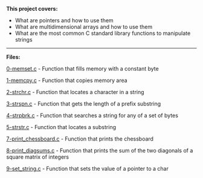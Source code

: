 **This project covers:**
* What are pointers and how to use them
* What are multidimensional arrays and how to use them
* What are the most common C standard library functions to manipulate strings
___
**Files:**

[0-memset.c](/0x06-pointers_arrays_strings/0-memset.c) - Function that fills memory with a constant byte

[1-memcpy.c](/0x06-pointers_arrays_strings/1-memcpy.c) - Function that copies memory area

[2-strchr.c](/0x06-pointers_arrays_strings/2-strchr.c) - Function that locates a character in a string

[3-strspn.c](/0x06-pointers_arrays_strings/3-strspn.c) - Function that gets the length of a prefix substring

[4-strpbrk.c](/0x06-pointers_arrays_strings/4-strpbrk.c) - Function that searches a string for any of a set of bytes

[5-strstr.c](/0x06-pointers_arrays_strings/5-strstr.c) - Function that locates a substring

[7-print_chessboard.c](/0x06-pointers_arrays_strings/7-print_chessboard.c) - Function that prints the chessboard

[8-print_diagsums.c](/0x06-pointers_arrays_strings/8-print_diagsums.c) - Function that prints the sum of the two diagonals of a square matrix of integers

[9-set_string.c](/0x06-pointers_arrays_strings/9-set_string.c) - Function that sets the value of a pointer to a char
